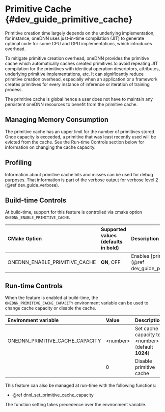 Primitive Cache {#dev_guide_primitive_cache}
===========================================================

Primitive creation time largely depends on the underlying implementation,
for instance, oneDNN uses just-in-time compilation (JIT) to generate optimal
code for some CPU and GPU implementations, which introduces overhead.

To mitigate primitive creation overhead, oneDNN provides the primitive cache
which automatically caches created primitives to avoid repeating JIT compilation
for the primitives with identical operation descriptors, attributes, underlying
primitive implementations, etc. It can significantly reduce primitive creation
overhead, especially when an application or a framework creates primitives
for every instance of inference or iteration of training process.

The primitive cache is global hence a user does not have to maintain any
persistent oneDNN resources to benefit from the primitive cache.

## Managing Memory Consumption
The primitive cache has an upper limit for the number of primitives stored. Once
capacity is exceeded, a primitive that was least recently used will be evicted
from the cache. See the Run-time Controls section below for information on
changing the cache capacity.

## Profiling
Information about primitive cache hits and misses can be used for debug
purposes. That information is part of the verbose output for verbose
level 2 (@ref dev_guide_verbose).

## Build-time Controls

At build-time, support for this feature is controlled via cmake option
`ONEDNN_ENABLE_PRIMITIVE_CACHE`.

| CMake Option                  | Supported values (defaults in bold) | Description
| :---                          | :---                                | :---
| ONEDNN_ENABLE_PRIMITIVE_CACHE | **ON**, OFF                         | Enables [primitive cache](@ref dev_guide_primitive_cache)

## Run-time Controls
When the feature is enabled at build-time, the `ONEDNN_PRIMITIVE_CACHE_CAPACITY`
environment variable can be used to change cache capacity or disable the cache.

| Environment variable            | Value            | Description
| :---                            | :---             | :---
| ONEDNN_PRIMITIVE_CACHE_CAPACITY | \<number\>       | Set cache capacity to \<number\> (default **1024**)
|                                 | 0                | Disable primitive cache

This feature can also be managed at run-time with the following functions:
* @ref dnnl_set_primitive_cache_capacity

The function setting takes precedence over the environment variable.
